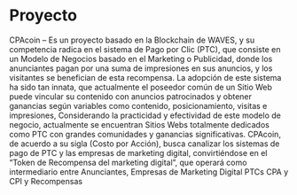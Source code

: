 # Proyecto
CPAcoin – Es un proyecto basado en la Blockchain de WAVES, y su competencia radica en el sistema de Pago por Clic (PTC), que consiste en un Modelo de Negocios basado en el Marketing o Publicidad, donde los anunciantes pagan por una suma de impresiones en sus anuncios, y los visitantes se benefician de esta recompensa. La adopción de este sistema ha sido tan innata, que actualmente el poseedor común de un Sitio Web puede vincular su contenido con anuncios patrocinados y obtener ganancias según variables como contenido, posicionamiento, visitas e impresiones, Considerando la practicidad y efectividad de este modelo de negocio, actualmente se encuentran Sitios Webs totalmente dedicados como PTC con grandes comunidades y ganancias significativas. CPAcoin, de acuerdo a su sigla (Costo por Acción), busca canalizar los sistemas de pago de PTC y las empresas de marketing digital, convirtiéndose en el “Token de Recompensa del marketing digital”, que operará como intermediario entre Anunciantes, Empresas de Marketing Digital PTCs CPA y CPI y Recompensas 
